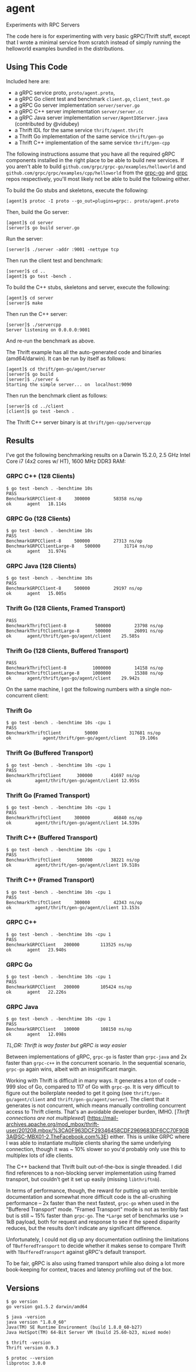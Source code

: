 # agent
Experiments with RPC Servers

The code here is for experimenting with very basic gRPC/Thrift stuff, except that I wrote a minimal service from scratch instead of simply running the helloworld examples bundled in the distributions.

## Using This Code

Included here are:
* a gRPC service proto, `proto/agent.proto`,
* a gRPC Go client test and benchmark `client.go`, `client_test.go`
* a gRPC Go server implementation `server/server.go`
* a gRPC C++ server implementation `server/server.cc`
* a gRPC Java server implementation `server/AgentIOServer.java` (contributed by @vidubey)
* a Thrift IDL for the same service `thrift/agent.thrift`
* a Thrift Go implementation of the same service `thrift/gen-go`
* a Thrift C++ implementation of the same service `thrift/gen-cpp`

The following instructions assume that you have all the required gRPC components installed in the right place to be able to build new services. If you aren't able to build `github.com/grpc/grpc-go/examples/helloworld` and `github.com/grpc/grpc/examples/cpp/helloworld` from the [grpc-go](https://github.com/grpc/grpc-go) and [grpc](https://github.com/grpc/grpc) repos respectively, you'll most likely not be able to build the following either.
 
To build the Go stubs and skeletons, execute the following:

    [agent]$ protoc -I proto --go_out=plugins=grpc:. proto/agent.proto

Then, build the Go server:

    [agent]$ cd server
    [server]$ go build server.go

Run the server:

    [server]$ ./server -addr :9001 -nettype tcp
  
Then run the client test and benchmark:

    [server]$ cd ..
    [agent]$ go test -bench . 

To build the C++ stubs, skeletons and server, execute the following:

    [agent]$ cd server
    [server]$ make

Then run the C++ server:

    [server]$ ./servercpp
    Server listening on 0.0.0.0:9001

And re-run the benchmark as above.

The Thrift example has all the auto-generated code and binaries (amd64/darwin). It can be run by itself as follows:

    [agent]$ cd thrift/gen-go/agent/server
    [server]$ go build
    [server]$ ./server &
    Starting the simple server... on  localhost:9090

Then run the benchmark client as follows:

    [server]$ cd ../client
    [client]$ go test -bench .

The Thrift C++ server binary is at `thrift/gen-cpp/servercpp`

## Results
I've got the following benchmarking results on a Darwin 15.2.0, 2.5 GHz Intel Core i7 (4x2 cores w/ HT), 1600 MHz DDR3 RAM:

### GRPC C++ (128 Clients)
    $ go test -bench . -benchtime 10s
    PASS
    BenchmarkGRPCClient-8	  300000	     58358 ns/op
    ok  	agent	18.114s
### GRPC Go (128 Clients)
    $ go test -bench . -benchtime 10s
    PASS
    BenchmarkGRPCClient-8	  500000	     27313 ns/op
    BenchmarkGRPCClientLarge-8	  500000	     31714 ns/op
    ok  	agent	31.974s
### GRPC Java (128 Clients)
    $ go test -bench . -benchtime 10s
    PASS
    BenchmarkGRPCClient-8	  500000	     29197 ns/op
    ok	    agent	15.005s
### Thrift Go (128 Clients, Framed Transport)
    PASS
    BenchmarkThriftClient-8     	  500000	     23798 ns/op
    BenchmarkThriftClientLarge-8	  500000	     26091 ns/op
    ok  	agent/thrift/gen-go/agent/client	25.585s
### Thrift Go (128 Clients, Buffered Transport)
    PASS
    BenchmarkThriftClient-8     	 1000000	     14158 ns/op
    BenchmarkThriftClientLarge-8	 1000000	     15388 ns/op
    ok  	agent/thrift/gen-go/agent/client	29.942s


On the same machine, I got the following numbers with a single non-concurrent client:

### Thrift Go
    $ go test -bench . -benchtime 10s -cpu 1
    PASS
    BenchmarkThriftClient         50000            317681 ns/op
    ok            agent/thrift/gen-go/agent/client     19.106s
### Thrift Go (Buffered Transport)
    $ go test -bench . -benchtime 10s -cpu 1
    PASS
    BenchmarkThriftClient	   300000	    41697 ns/op
    ok  	   agent/thrift/gen-go/agent/client	12.955s
### Thrift Go (Framed Transport)
    $ go test -bench . -benchtime 10s -cpu 1
    PASS
    BenchmarkThriftClient	  300000	     46840 ns/op
    ok  	   agent/thrift/gen-go/agent/client	14.539s    
### Thrift C++ (Buffered Transport)
    $ go test -bench . -benchtime 10s -cpu 1
    PASS
    BenchmarkThriftClient	   500000	    38221 ns/op
    ok  	   agent/thrift/gen-go/agent/client	19.518s
### Thrift C++ (Framed Transport)
    $ go test -bench . -benchtime 10s -cpu 1
    PASS
    BenchmarkThriftClient	  300000	     42343 ns/op
    ok  	   agent/thrift/gen-go/agent/client	13.153s
### GRPC C++
    $ go test -bench . -benchtime 10s -cpu 1
    PASS
    BenchmarkGRPCClient	  200000	    113525 ns/op
    ok  	agent	23.940s
### GRPC Go
    $ go test -bench . -benchtime 10s -cpu 1
    PASS
    BenchmarkGRPCClient	  200000	    105424 ns/op
    ok  	agent	22.226s
### GRPC Java
    $ go test -bench . -benchtime 10s -cpu 1
    PASS
    BenchmarkGRPCClient	  100000	    108150 ns/op
    ok  	agent	12.098s

*TL;DR: Thrift is way faster but gRPC is way easier*

Between implementations of gRPC, `grpc-go` is faster than `grpc-java`
and 2x faster than `grpc-c++` in the concurrent scenario. In the
sequential scenario, `grpc-go` again wins, albeit with an
insignificant margin.

Working with Thrift is difficult in many ways. It generates a ton of
code – 999 sloc of Go, compared to 117 of Go with `grpc-go`. It is
very difficult to figure out the boilerplate needed to get it going
(see `thrift/gen-go/agent/client` and
`thrift/gen-go/agent/server`). The client that it generates is not
concurrent, which means manually controlling concurrent access to
Thrift clients. That's an avoidable developer burden, IMHO.  [_Thrift
connections are not multiplexed_]
(https://mail-archives.apache.org/mod_mbox/thrift-user/201208.mbox/%3CA0F963DCF29346458CDF2969683DF6CC70F90B3A@SC-MBX01-2.TheFacebook.com%3E)
either. This is unlike GRPC where I was able to instantiate multiple
clients sharing the same underlying connection, though it was ~ 10%
slower so you'd probably only use this to multiplex lots of idle
clients.

The C++ backend that Thrift built out-of-the-box is single threaded. I
did find references to a non-blocking server implementation using
framed transport, but couldn't get it set up easily (missing
`libthriftnb`).

In terms of performance, though, the reward for putting up with
terrible documentation and somewhat more difficult code is the
all-crushing performance – 2x faster than the next fastest, `grpc-go`
when used in the "Buffered Transport" mode. "Framed Transport" mode is
not as terribly fast but is still ~ 15% faster than `grpc-go`. The
`*Large` set of benchmarks use > 1kB payload, both for request and
response to see if the speed disparity reduces, but the results don't
indicate any significant difference.

Unfortunately, I could not dig up any documentation outlining the
limitations of `TBufferedTransport` to decide whether it makes sense
to compare Thrift with `TBufferedTransport` against gRPC's default
transport.

To be fair, gRPC is also using framed transport while also doing a lot
more book-keeping for context, traces and latency profiling out of the
box.

## Versions

    $ go version
    go version go1.5.2 darwin/amd64

    $ java -version
    java version "1.8.0_60"
    Java(TM) SE Runtime Environment (build 1.8.0_60-b27)
    Java HotSpot(TM) 64-Bit Server VM (build 25.60-b23, mixed mode)

    $ thrift -version
    Thrift version 0.9.3

    $ protoc --version
    libprotoc 3.0.0
